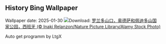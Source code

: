 ## History Bing Wallpaper
Wallpaper date: 2025-01-30
![](https://www.bing.com/th?id=OHR.OrdesaSpain_ZH-CN1445868068_UHD.jpg&w=1000)Download: [罗兰多山口，奥德萨和佩迪多山国家公园，西班牙 (© Inaki Relanzon/Nature Picture Library/Alamy Stock Photo)](https://www.bing.com/th?id=OHR.OrdesaSpain_ZH-CN1445868068_UHD.jpg)

Auto get programm by LtgX
